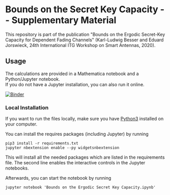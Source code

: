 # Bounds on the Secret Key Capacity -- Supplementary Material

This repository is part of the publication "Bounds on the Ergodic Secret-Key
Capacity for Dependent Fading Channels" (Karl-Ludwig Besser and Eduard
Jorswieck, 24th International ITG Workshop on Smart Antennas, 2020).

## Usage
The calculations are provided in a Mathematica notebook and a Python/Jupyter
notebook.  
If you do not have a Jupyter installation, you can also run it online.

[![Binder](https://mybinder.org/badge_logo.svg)](https://mybinder.org/v2/gl/klb2%2Fbounds-secret-key-capacity/master?filepath=Bounds%20on%20the%20Ergodic%20Secret%20Key%20Capacity.ipynb)

### Local Installation
If you want to run the files locally, make sure you have 
[Python3](https://www.python.org/downloads/) installed on your computer.

You can install the requires packages (including Jupyter) by running
```
pip3 install -r requirements.txt
jupyter nbextension enable --py widgetsnbextension
```
This will install all the needed packages which are listed in the requirements 
file. The second line enables the interactive controls in the Jupyter
notebooks.

Afterwards, you can start the notebook by running
```
jupyter notebook 'Bounds on the Ergodic Secret Key Capacity.ipynb'
```
